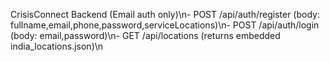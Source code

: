 CrisisConnect Backend (Email auth only)\n- POST /api/auth/register  (body: fullname,email,phone,password,serviceLocations)\n- POST /api/auth/login     (body: email,password)\n- GET  /api/locations      (returns embedded india_locations.json)\n